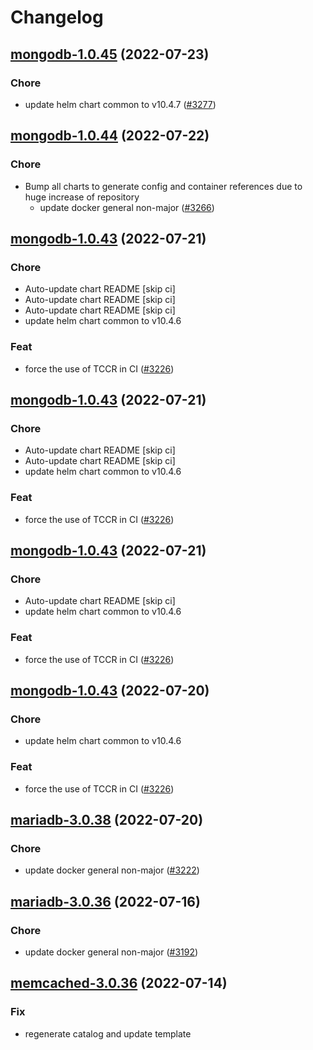 # Changelog



## [mongodb-1.0.45](https://github.com/truecharts/apps/compare/mongodb-1.0.44...mongodb-1.0.45) (2022-07-23)

### Chore

- update helm chart common to v10.4.7 ([#3277](https://github.com/truecharts/apps/issues/3277))




## [mongodb-1.0.44](https://github.com/truecharts/apps/compare/mongodb-1.0.43...mongodb-1.0.44) (2022-07-22)

### Chore

- Bump all charts to generate config and container references due to huge increase of repository
  - update docker general non-major ([#3266](https://github.com/truecharts/apps/issues/3266))



## [mongodb-1.0.43](https://github.com/truecharts/apps/compare/mongodb-1.0.42...mongodb-1.0.43) (2022-07-21)

### Chore

- Auto-update chart README [skip ci]
- Auto-update chart README [skip ci]
- Auto-update chart README [skip ci]
- update helm chart common to v10.4.6

### Feat

- force the use of TCCR in CI ([#3226](https://github.com/truecharts/apps/issues/3226))



## [mongodb-1.0.43](https://github.com/truecharts/apps/compare/mongodb-1.0.42...mongodb-1.0.43) (2022-07-21)

### Chore

- Auto-update chart README [skip ci]
- Auto-update chart README [skip ci]
- update helm chart common to v10.4.6

### Feat

- force the use of TCCR in CI ([#3226](https://github.com/truecharts/apps/issues/3226))



## [mongodb-1.0.43](https://github.com/truecharts/apps/compare/mongodb-1.0.42...mongodb-1.0.43) (2022-07-21)

### Chore

- Auto-update chart README [skip ci]
- update helm chart common to v10.4.6

### Feat

- force the use of TCCR in CI ([#3226](https://github.com/truecharts/apps/issues/3226))



## [mongodb-1.0.43](https://github.com/truecharts/apps/compare/mongodb-1.0.42...mongodb-1.0.43) (2022-07-20)

### Chore

- update helm chart common to v10.4.6

### Feat

- force the use of TCCR in CI ([#3226](https://github.com/truecharts/apps/issues/3226))



## [mariadb-3.0.38](https://github.com/truecharts/apps/compare/mariadb-3.0.37...mariadb-3.0.38) (2022-07-20)

### Chore

- update docker general non-major ([#3222](https://github.com/truecharts/apps/issues/3222))




## [mariadb-3.0.36](https://github.com/truecharts/apps/compare/mariadb-3.0.35...mariadb-3.0.36) (2022-07-16)

### Chore

- update docker general non-major ([#3192](https://github.com/truecharts/apps/issues/3192))



## [memcached-3.0.36](https://github.com/truecharts/apps/compare/memcached-3.0.35...memcached-3.0.36) (2022-07-14)

### Fix

- regenerate catalog and update template

